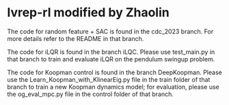 # lvrep-rl modified by Zhaolin

The code for random feature + SAC is found in the cdc_2023 branch. For more details refer to the README in that branch. 

The code for iLQR is found in the branch iLQC. Please use test_main.py in that branch to train and evaluate iLQR on the pendulum swingup problem.

The code for Koopman control is found in the branch DeepKoopman. Please use the Learn_Koopman_with_KlinearEig.py file in the train folder of that branch to train a new Koopman dynamics model; for evaluation, please use the og_eval_mpc.py file in the control folder of that branch.
